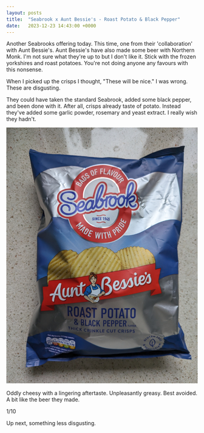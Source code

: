 ```yaml
---
layout: posts
title:  "Seabrook x Aunt Bessie's - Roast Potato & Black Pepper"
date:   2023-12-23 14:43:00 +0000
---
```

Another Seabrooks offering today. This time, one from their 'collaboration' with Aunt Bessie's. Aunt Bessie's have also made some beer with Northern Monk. I'm not sure what they're up to but I don't like it. Stick with the frozen yorkshires and roast potatoes. You're not doing anyone any favours with this nonsense.

When I picked up the crisps I thought, "These will be nice." I was wrong. These are disgusting. 

They could have taken the standard Seabrook, added some black pepper, and been done with it. After all, crisps already taste of potato. Instead they've added some garlic powder, rosemary and yeast extract. I really wish they hadn't.

<img style="max-height:50vh" src="/assets/images/sabrpbp.jpg" alt="Seabrooks x Aunt Bessie's Roast Potato & Black Pepper Packet"/>

Oddly cheesy with a lingering aftertaste. Unpleasantly greasy. Best avoided. A bit like the beer they made.

1/10

Up next, something less disgusting.
